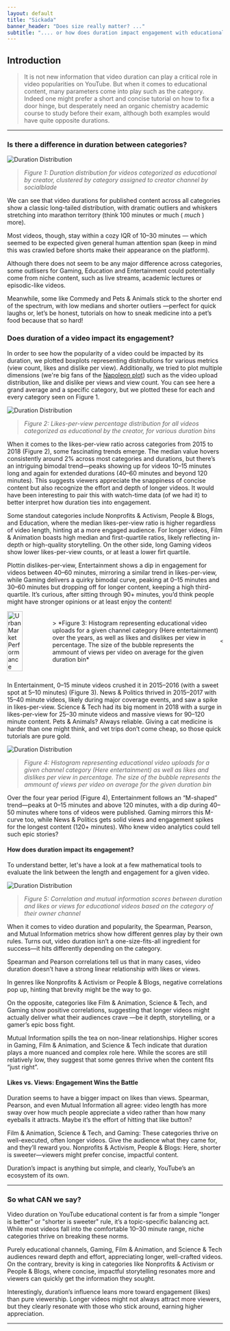```yaml
---
layout: default
title: "Sickada"
banner_header: "Does size really matter? ..."
subtitle: ".... or how does duration impact engagement with educational content?"
---
```


## **Introduction**
> It is not new information that video duration can play a critical role in video popularities on YouTube. But when it comes to educational content, many parameters come into play such as the category. Indeed one might prefer a short and concise tutorial on how to fix a door hinge, but desperately need an organic chemistry academic course to study before their exam, although both examples would have quite opposite durations.

---
### **Is there a difference in duration between categories?**
![Duration Distribution](assets/plots/boxplot_duration_channel_category.png)
> *Figure 1: Duration distribution for videos categorized as educational by creator, clustered by category assigned to creator channel by socialblade*

We can see that video durations for published content across all categories show a classic long-tailed distribution, with dramatic outliers and whiskers stretching into marathon territory (think 100 minutes or much ( *much* ) more). 

Most videos, though, stay within a cozy IQR of 10–30 minutes — which seemed to be expected given general human attention span (keep in mind this was crawled before shorts make their appearance on the platform). 

Although there does not seem to be any major difference across categories, some outlisers for Gaming, Education and Entertainment could potentially come from niche content, such as live streams, academic lectures or episodic-like videos.

Meanwhile, some like Commedy and Pets & Animals stick to the shorter end of the spectrum, with low medians and shorter outliers —perfect for quick laughs or, let’s be honest, tutorials on how to sneak medicine into a pet’s food because that so hard!

### **Does duration of a video impact its engagement?**

In order to see how the popularity of a video could be impacted by its duration, we plotted boxplots representing distributions for various metrics (view count, likes and dislike per view). Additionally, we tried to plot multiple dimensions (we're big fans of the [Napoleon plot](https://ageofrevolution.org/200-object/flow-map-of-napoleons-invasion-of-russia/)) such as the video upload distribution, like and dislike per views and view count. You can see here a grand average and a specific category, but we plotted these for each and every category seen on Figure 1.

![Duration Distribution](assets/plots/boxplot_likes_per_view_channel_category_total.png)
> *Figure 2: Likes-per-view percentage distribution for all videos categorized as educational by the creator, for various duration bins*

When it comes to the likes-per-view ratio across categories from 2015 to 2018 (Figure 2), some fascinating trends emerge. The median value hovers consistently around 2% across most categories and durations, but there’s an intriguing bimodal trend—peaks showing up for videos 10–15 minutes long and again for extended durations (40–60 minutes and beyond 120 minutes). This suggests viewers appreciate the snappiness of concise content but also recognize the effort and depth of longer videos. It would have been interesting to pair this with watch-time data (of we had it) to better interpret how duration ties into engagement.

Some standout categories include Nonprofits & Activism, People & Blogs, and Education, where the median likes-per-view ratio is higher regardless of video length, hinting at a more engaged audience. For longer videos, Film & Animation boasts high median and first-quartile ratios, likely reflecting in-depth or high-quality storytelling. On the other side, long Gaming videos show lower likes-per-view counts, or at least a lower firt quartile.

Plottin dislikes-per-view, Entertainment shows a dip in engagement for videos between 40–60 minutes, mirroring a similar trend in likes-per-view, while Gaming delivers a quirky bimodal curve, peaking at 0–15 minutes and 30–60 minutes but dropping off for longer content, keeping a high third-quartile. It’s curious, after sitting through 90+ minutes, you’d think people might have stronger opinions or at least enjoy the content!


<div style="display: flex; align-items: center; margin-bottom: 1.5rem;">
    <img src="assets/plots/Entertainment_2.png" alt="Urban Market Performance" width="40%" style="margin-right: 1rem;">
    <p>
        > *Figure 3: Histogram representing educational video uploads for a given channel category (Here entertainment) over the years, as well as likes and dislikes per view in percentage. The size of the bubble represents the ammount of views per video on average for the given duration bin*

        

    </p>
</div>



In Entertainment, 0–15 minute videos crushed it in 2015–2016 (with a sweet spot at 5–10 minutes) (Figure 3).
        News & Politics thrived in 2015–2017 with 15–40 minute videos, likely during major coverage events, and saw a spike in likes-per-view.
        Science & Tech had its big moment in 2018 with a surge in likes-per-view for 25–30 minute videos and massive views for 90–120 minute content.
        Pets & Animals? Always reliable. Giving a cat medicine is harder than one might think, and vet trips don’t come cheap, so those quick tutorials are pure gold.


![Duration Distribution](assets/plots/Entertainment.png)
> *Figure 4: Histogram representing educational video uploads for a given channel category (Here entertainment) as well as likes and dislikes per view in percentage. The size of the bubble represents the ammount of views per video on average for the given duration bin*

Over the four year period (Figure 4), Entertainment follows an “M-shaped” trend—peaks at 0–15 minutes and above 120 minutes, with a dip during 40–50 minutes where tons of videos were published. Gaming mirrors this M-curve too, while News & Politics gets solid views and engagement spikes for the longest content (120+ minutes). Who knew video analytics could tell such epic stories?

#### **How does duration impact its engagement?**
To understand better, let's have a look at a few mathematical tools to evaluate the link between the length and engagement for a given video.

![Duration Distribution](assets/plots/Duration_metrics.png)
> *Figure 5: Correlation and mutual information scores between duration and likes or views for educational videos based on the category of their owner channel*

When it comes to video duration and popularity, the Spearman, Pearson, and Mutual Information metrics show how different genres play by their own rules. Turns out, video duration isn’t a one-size-fits-all ingredient for success—it hits differently depending on the category.

Spearman and Pearson correlations tell us that in many cases, video duration doesn’t have a strong linear relationship with likes or views. 

In genres like Nonprofits & Activism or People & Blogs, negative correlations pop up, hinting that brevity might be the way to go.

On the opposite, categories like Film & Animation, Science & Tech, and Gaming show positive correlations, suggesting that longer videos might actually deliver what their audiences crave —be it depth, storytelling, or a gamer’s epic boss fight.

Mutual Information spills the tea on non-linear relationships. Higher scores in Gaming, Film & Animation, and Science & Tech indicate that duration plays a more nuanced and complex role here. While the scores are still relatively low, they suggest that some genres thrive when the content fits “just right”.

#### **Likes vs. Views: Engagement Wins the Battle**
Duration seems to have a bigger impact on likes than views. Spearman, Pearson, and even Mutual Information all agree: video length has more sway over how much people appreciate a video rather than how many eyeballs it attracts. Maybe it’s the effort of hitting that like button?

Film & Animation, Science & Tech, and Gaming: These categories thrive on well-executed, often longer videos. Give the audience what they came for, and they’ll reward you.
Nonprofits & Activism, People & Blogs: Here, shorter is sweeter—viewers might prefer concise, impactful content.

Duration’s impact is anything but simple, and clearly, YouTube’s an ecosystem of its own.

---
### **So what CAN we say?**

Video duration on YouTube educational content is far from a simple "longer is better" or "shorter is sweeter" rule, it’s a topic-specific balancing act. While most videos fall into the comfortable 10–30 minute range, niche categories thrive on breaking these norms.

Purely educational channels, Gaming, Film & Animation, and Science & Tech audiences reward depth and effort, appreciating longer, well-crafted videos. On the contrary, brevity is king in categories like Nonprofits & Activism or People & Blogs, where concise, impactful storytelling resonates more and viewers can quickly get the information they sought.

Interestingly, duration’s influence leans more toward engagement (likes) than pure viewership. Longer videos might not always attract more viewers, but they clearly resonate with those who stick around, earning higher appreciation.

---

